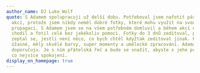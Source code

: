 ```yaml
---
author_name: DJ Luke Wolf
quote: S Adamem spolupracuji už delší dobu. Potřeboval jsem nafotit pár mých
  akcí, protože jsem nikdy neměl dobré fotky, které mohu využít na svou
  propagaci. S Adamem jsem se na všem potřebném domluvil a během akcí už sám
  chodil a fotil celé bez jakékoliv pomoci. Fotky do 3 dnů zeditoval, poslal a
  zeptal se, jestli není něco, co bych chtěl kdyžtak zeditovat jinak. Fotky byly
  úžasné, měly skvělé barvy, super momenty a umělecké zpracování. Adama
  doporučuju. Je s ním přátelská řeč a bude se snažit, abyste s jeho prací byli
  co nejvíce spokojení.
display_on_homepage: true
---
```

